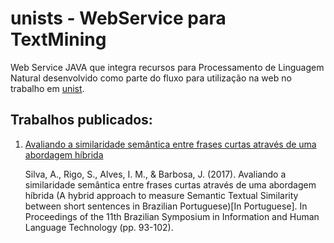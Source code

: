 # unists - WebService para TextMining
Web Service JAVA que integra recursos para Processamento de Linguagem Natural desenvolvido como parte do fluxo para utilização na web no trabalho em [unist](https://github.com/albarsil/unists).


## Trabalhos publicados:

1. [Avaliando a similaridade semântica entre frases curtas através de uma abordagem híbrida](http://www.aclweb.org/anthology/W17-6612)

    Silva, A., Rigo, S., Alves, I. M., & Barbosa, J. (2017). Avaliando a similaridade semântica entre frases curtas através de uma abordagem híbrida (A hybrid approach to measure Semantic Textual Similarity between short sentences in Brazilian Portuguese)[In Portuguese]. In Proceedings of the 11th Brazilian Symposium in Information and Human Language Technology (pp. 93-102).
